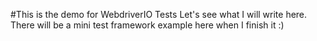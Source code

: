 #This is the demo for WebdriverIO Tests
Let's see what I will write here.
There will be a mini test framework example here when I finish it :)

